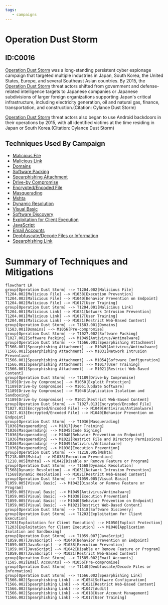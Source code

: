 ```yaml
---
tags:
   - campaigns
---
```

# Operation Dust Storm
## ID:C0016
[Operation Dust Storm](campaigns/C0016) was a long-standing persistent cyber espionage campaign that targeted multiple industries in Japan, South Korea, the United States, Europe, and several Southeast Asian countries. By 2015, the [Operation Dust Storm](campaigns/C0016) threat actors shifted from government and defense-related intelligence targets to Japanese companies or Japanese subdivisions of larger foreign organizations supporting Japan's critical infrastructure, including electricity generation, oil and natural gas, finance, transportation, and construction.(Citation: Cylance Dust Storm)

[Operation Dust Storm](campaigns/C0016) threat actors also began to use Android backdoors in their operations by 2015, with all identified victims at the time residing in Japan or South Korea.(Citation: Cylance Dust Storm)
## Techniques Used By Campaign
* [Malicious File](techniques/T1204/002)
* [Malicious Link](techniques/T1204/001)
* [Domains](techniques/T1583/001)
* [Software Packing](techniques/T1027/002)
* [Spearphishing Attachment](techniques/T1566/001)
* [Drive-by Compromise](techniques/T1189)
* [Encrypted/Encoded File](techniques/T1027/013)
* [Masquerading](techniques/T1036)
* [Mshta](techniques/T1218/005)
* [Dynamic Resolution](techniques/T1568)
* [Visual Basic](techniques/T1059/005)
* [Software Discovery](techniques/T1518)
* [Exploitation for Client Execution](techniques/T1203)
* [JavaScript](techniques/T1059/007)
* [Email Accounts](techniques/T1585/002)
* [Deobfuscate/Decode Files or Information](techniques/T1140)
* [Spearphishing Link](techniques/T1566/002)

# Summary of Techniques and Mitigations
```mermaid
flowchart LR
group[Operation Dust Storm] --> T1204.002[Malicious File]
T1204.002[Malicious File] --> M1038[Execution Prevention]
T1204.002[Malicious File] --> M1040[Behavior Prevention on Endpoint]
T1204.002[Malicious File] --> M1017[User Training]
group[Operation Dust Storm] --> T1204.001[Malicious Link]
T1204.001[Malicious Link] --> M1031[Network Intrusion Prevention]
T1204.001[Malicious Link] --> M1017[User Training]
T1204.001[Malicious Link] --> M1021[Restrict Web-Based Content]
group[Operation Dust Storm] --> T1583.001[Domains]
T1583.001[Domains] --> M1056[Pre-compromise]
group[Operation Dust Storm] --> T1027.002[Software Packing]
T1027.002[Software Packing] --> M1049[Antivirus/Antimalware]
group[Operation Dust Storm] --> T1566.001[Spearphishing Attachment]
T1566.001[Spearphishing Attachment] --> M1049[Antivirus/Antimalware]
T1566.001[Spearphishing Attachment] --> M1031[Network Intrusion Prevention]
T1566.001[Spearphishing Attachment] --> M1054[Software Configuration]
T1566.001[Spearphishing Attachment] --> M1017[User Training]
T1566.001[Spearphishing Attachment] --> M1021[Restrict Web-Based Content]
group[Operation Dust Storm] --> T1189[Drive-by Compromise]
T1189[Drive-by Compromise] --> M1050[Exploit Protection]
T1189[Drive-by Compromise] --> M1051[Update Software]
T1189[Drive-by Compromise] --> M1048[Application Isolation and Sandboxing]
T1189[Drive-by Compromise] --> M1021[Restrict Web-Based Content]
group[Operation Dust Storm] --> T1027.013[Encrypted/Encoded File]
T1027.013[Encrypted/Encoded File] --> M1049[Antivirus/Antimalware]
T1027.013[Encrypted/Encoded File] --> M1040[Behavior Prevention on Endpoint]
group[Operation Dust Storm] --> T1036[Masquerading]
T1036[Masquerading] --> M1017[User Training]
T1036[Masquerading] --> M1045[Code Signing]
T1036[Masquerading] --> M1040[Behavior Prevention on Endpoint]
T1036[Masquerading] --> M1022[Restrict File and Directory Permissions]
T1036[Masquerading] --> M1049[Antivirus/Antimalware]
T1036[Masquerading] --> M1038[Execution Prevention]
group[Operation Dust Storm] --> T1218.005[Mshta]
T1218.005[Mshta] --> M1038[Execution Prevention]
T1218.005[Mshta] --> M1042[Disable or Remove Feature or Program]
group[Operation Dust Storm] --> T1568[Dynamic Resolution]
T1568[Dynamic Resolution] --> M1031[Network Intrusion Prevention]
T1568[Dynamic Resolution] --> M1021[Restrict Web-Based Content]
group[Operation Dust Storm] --> T1059.005[Visual Basic]
T1059.005[Visual Basic] --> M1042[Disable or Remove Feature or Program]
T1059.005[Visual Basic] --> M1049[Antivirus/Antimalware]
T1059.005[Visual Basic] --> M1038[Execution Prevention]
T1059.005[Visual Basic] --> M1040[Behavior Prevention on Endpoint]
T1059.005[Visual Basic] --> M1021[Restrict Web-Based Content]
group[Operation Dust Storm] --> T1518[Software Discovery]
group[Operation Dust Storm] --> T1203[Exploitation for Client Execution]
T1203[Exploitation for Client Execution] --> M1050[Exploit Protection]
T1203[Exploitation for Client Execution] --> M1048[Application Isolation and Sandboxing]
group[Operation Dust Storm] --> T1059.007[JavaScript]
T1059.007[JavaScript] --> M1040[Behavior Prevention on Endpoint]
T1059.007[JavaScript] --> M1038[Execution Prevention]
T1059.007[JavaScript] --> M1042[Disable or Remove Feature or Program]
T1059.007[JavaScript] --> M1021[Restrict Web-Based Content]
group[Operation Dust Storm] --> T1585.002[Email Accounts]
T1585.002[Email Accounts] --> M1056[Pre-compromise]
group[Operation Dust Storm] --> T1140[Deobfuscate/Decode Files or Information]
group[Operation Dust Storm] --> T1566.002[Spearphishing Link]
T1566.002[Spearphishing Link] --> M1054[Software Configuration]
T1566.002[Spearphishing Link] --> M1021[Restrict Web-Based Content]
T1566.002[Spearphishing Link] --> M1047[Audit]
T1566.002[Spearphishing Link] --> M1018[User Account Management]
T1566.002[Spearphishing Link] --> M1017[User Training]
```